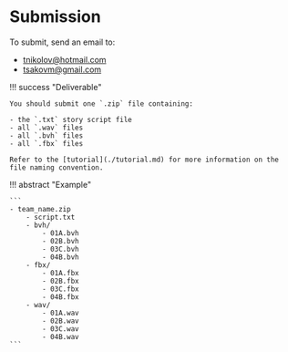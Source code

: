 # Submission
To submit, send an email to:

- [tnikolov@hotmail.com](mailto:tnikolov@hotmail.com)
- [tsakovm@gmail.com](mailto:tsakovm@gmail.com)

!!! success "Deliverable"
    
    You should submit one `.zip` file containing:
    
    - the `.txt` story script file
    - all `.wav` files
    - all `.bvh` files
    - all `.fbx` files
    
    Refer to the [tutorial](./tutorial.md) for more information on the file naming convention.

!!! abstract "Example"

    ```
    - team_name.zip
        - script.txt
        - bvh/
            - 01A.bvh
            - 02B.bvh
            - 03C.bvh
            - 04B.bvh
        - fbx/
            - 01A.fbx
            - 02B.fbx
            - 03C.fbx
            - 04B.fbx
        - wav/
            - 01A.wav
            - 02B.wav
            - 03C.wav
            - 04B.wav
    ```
